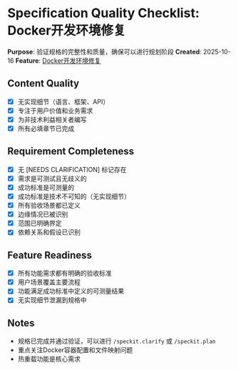 # Specification Quality Checklist: Docker开发环境修复

**Purpose**: 验证规格的完整性和质量，确保可以进行规划阶段
**Created**: 2025-10-16
**Feature**: [Docker开发环境修复](./spec.md)

## Content Quality

- [x] 无实现细节（语言、框架、API）
- [x] 专注于用户价值和业务需求
- [x] 为非技术利益相关者编写
- [x] 所有必填章节已完成

## Requirement Completeness

- [x] 无 [NEEDS CLARIFICATION] 标记存在
- [x] 需求是可测试且无歧义的
- [x] 成功标准是可测量的
- [x] 成功标准是技术不可知的（无实现细节）
- [x] 所有验收场景都已定义
- [x] 边缘情况已被识别
- [x] 范围已明确界定
- [x] 依赖关系和假设已识别

## Feature Readiness

- [x] 所有功能需求都有明确的验收标准
- [x] 用户场景覆盖主要流程
- [x] 功能满足成功标准中定义的可测量结果
- [x] 无实现细节泄漏到规格中

## Notes

- 规格已完成并通过验证，可以进行 `/speckit.clarify` 或 `/speckit.plan`
- 重点关注Docker容器配置和文件映射问题
- 热重载功能是核心需求

